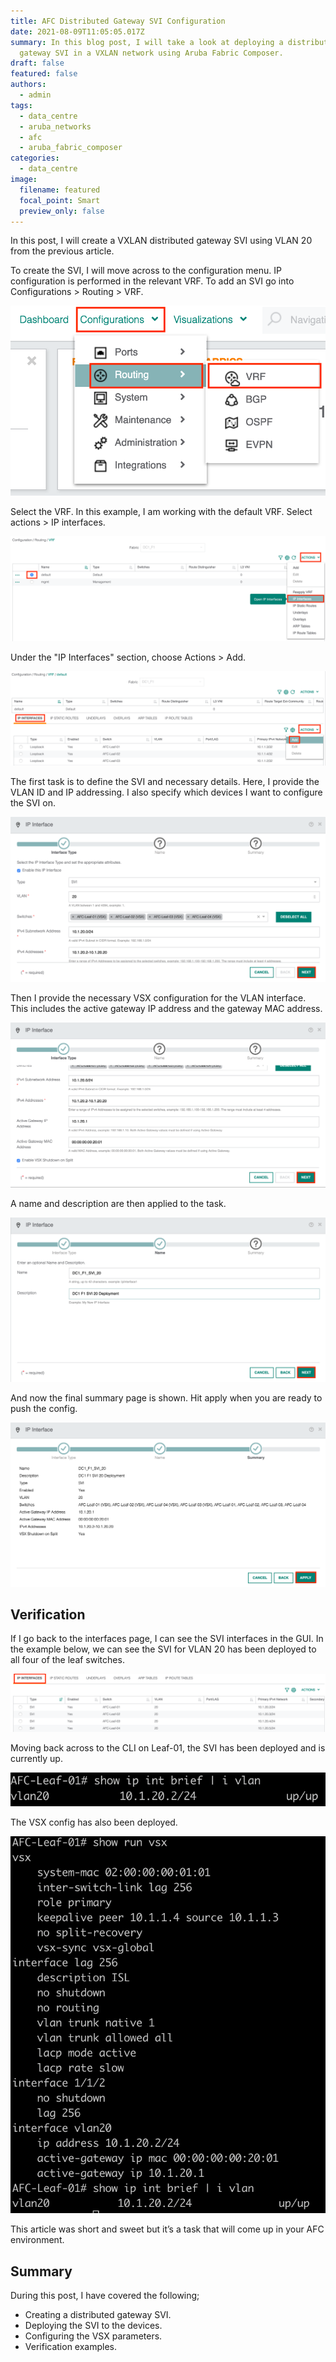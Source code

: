 ```yaml
---
title: AFC Distributed Gateway SVI Configuration
date: 2021-08-09T11:05:05.017Z
summary: In this blog post, I will take a look at deploying a distributed
  gateway SVI in a VXLAN network using Aruba Fabric Composer.
draft: false
featured: false
authors:
  - admin
tags:
  - data_centre
  - aruba_networks
  - afc
  - aruba_fabric_composer
categories:
  - data_centre
image:
  filename: featured
  focal_point: Smart
  preview_only: false
---
```

In this post, I will create a VXLAN distributed gateway SVI using VLAN 20 from the previous article.

To create the SVI, I will move across to the configuration menu. IP configuration is performed in the relevant VRF. To add an SVI go into Configurations > Routing > VRF.

![](screenshot-at-jul-13-17-13-13.png "VRF Configuration Menu")

Select the VRF. In this example, I am working with the default VRF. Select actions > IP interfaces.

![](screenshot-at-jul-13-17-15-15.png "IP Interfaces")

Under the "IP Interfaces" section, choose Actions > Add.

![](screenshot-at-jul-13-17-15-58.png "Add a New Interface")

The first task is to define the SVI and necessary details. Here, I provide the VLAN ID and IP addressing. I also specify which devices I want to configure the SVI on.

![](screenshot-at-jul-13-17-17-32.png "SVI Parameters")

Then I provide the necessary VSX configuration for the VLAN interface. This includes the active gateway IP address and the gateway MAC address.

![](screenshot-at-jul-13-17-18-11.png "SVI VSX Parameters")

A name and description are then applied to the task.

![](screenshot-at-jul-13-17-18-48.png "SVI Name and Description")

And now the final summary page is shown. Hit apply when you are ready to push the config.

![](screenshot-at-jul-13-17-29-46.png "Summary Information")

## Verification

If I go back to the interfaces page, I can see the SVI interfaces in the GUI. In the example below, we can see the SVI for VLAN 20 has been deployed to all four of the leaf switches.

![](screenshot-at-jul-13-17-30-54.png "IP Interface Information")

Moving back across to the CLI on Leaf-01, the SVI has been deployed and is currently up.

![](screenshot-at-jul-13-17-32-45.png "SVI Config")

The VSX config has also been deployed.

![](screenshot-at-jul-13-17-33-05.png "VSX Configuration")

This article was short and sweet but it’s a task that will come up in your AFC environment.

## Summary

During this post, I have covered the following;

* Creating a distributed gateway SVI.
* Deploying the SVI to the devices.
* Configuring the VSX parameters.
* Verification examples.